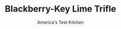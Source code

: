 ---
layout: ../../layouts/MarkdownPostLayout.astro
title: Blackberry-Key Lime Trifle
author: America's Test Kitchen
pubDate: 2023-03-15
description: "Our laid-back, late-summer blackberry trifle is inspired by the refreshing flavors of Key lime pie."
image_url: https://res.cloudinary.com/hksqkdlah/image/upload/ar_1:1,c_fill,dpr_2.0,f_auto,fl_lossy.progressive.strip_profile,g_faces:auto,q_auto:low,w_344/21477_sfs-blackberryraspberrycreamtriffle-15
tags: ["Desserts or Baked Goods","Dessert Pies","Cookbook Collection"]
calories: 5233
protein: 6
carbohydrates: 42
fats: 25
fiber: 4
ingredients: ["1/4 cup (1 3/4 ounces), granulated sugar","1 tablespoon, grated lime zest plus 1 cup juice (8 limes), plus 5 limes sliced 1/8 inch thick","8 ounces, cream cheese, softened","1 (14-ounce) can, sweetened condensed milk","1/3 cup, instant vanilla pudding mix","1 teaspoon, vanilla extract","12 , whole graham crackers, broken in half","1 , recipe","30 ounces (6 cups), blackberries"]
serves: 12
time: "45 minutes, plus 7 hours chilling"
instructions: ["FOR THE FILLING: Process sugar and lime zest in food processor until sugar turns bright green, about 30 seconds. Set aside 2 teaspoons lime sugar. Add cream cheese to remaining lime sugar and process until combined, about 30 seconds. Add condensed milk and pudding mix and process until smooth, about 30 seconds, scraping down sides of bowl as needed. With processor running, add lime juice and vanilla and process until thoroughly combined, about 30 seconds. Transfer custard to bowl, cover with plastic wrap, and refrigerate until thickened, about 1 hour.","TO ASSEMBLE: Shingle 12 cracker halves along bottom of 3 1/2-quart trifle dish or glass bowl. Arrange half of lime slices upright around bottom of dish, wedged between cracker halves and wall of dish. Spread 1 1/2 cups custard in even layer over cracker halves, followed by 2 cups whipped cream. Sprinkle 5 cups blackberries in even layer over whipped cream. Shingle 11 cracker halves over blackberries along edge of trifle and place remaining 1 cracker half in center. Arrange remaining lime slices upright around dish. Spread remaining custard over cracker halves, followed by remaining 2 cups whipped cream.","Cover with plastic and refrigerate for at least 6 hours or up to 24 hours. Just before serving, arrange remaining 1 cup blackberries in center of trifle and sprinkle top of trifle with reserved lime sugar."]
nutrition: ["320 mg Potassium, K","201 mg Phosphorus, P","170 mg Calcium, Ca","1 mg Iron, Fe","33 mg Magnesium, Mg","255 mg Sodium, Na","1 mg Zinc, Zn","25 g Total lipid (fat)","1 mg Niacin","7 g Fatty acids, total monounsaturated","1 g Fatty acids, total polyunsaturated","16 mg Vitamin C, total ascorbic acid","86 mg Cholesterol","14 g Fatty acids, total saturated","4 g Fiber, total dietary","10 µg Folic acid","27 µg Folate, food","35 g Sugars, total","18 µg Vitamin K (phylloquinone)","106 g Water","46 g Carbohydrate, by difference","44 µg Folate, DFE","6 g Protein","1 mg Vitamin E (alpha-tocopherol)","264 µg Vitamin A, RAE","42 g Carbohydrates (net)","436 kcal Energy","8 g Sugars, added","5233 calories"]
notes: ""
---